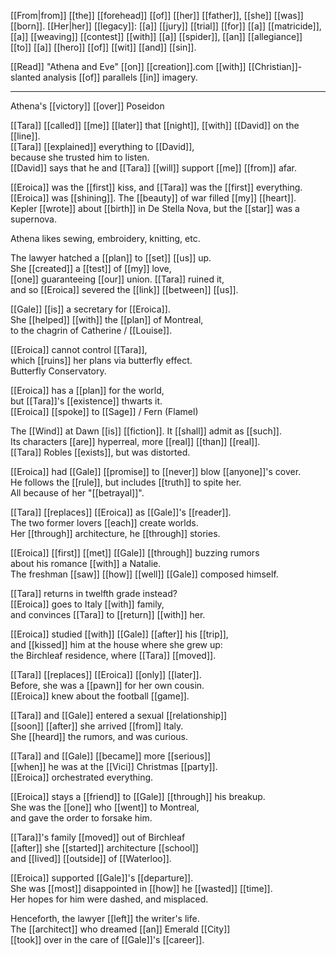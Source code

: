 [[From|from]] [[the]] [[forehead]] [[of]] [[her]] [[father]], [[she]] [[was]] [[born]]. [[Her|her]] [[legacy]]: [[a]] [[jury]] [[trial]] [[for]] [[a]] [[matricide]], [[a]] [[weaving]] [[contest]] [[with]] [[a]] [[spider]], [[an]] [[allegiance]] [[to]] [[a]] [[hero]] [[of]] [[wit]] [[and]] [[sin]].

[[Read]] "Athena and Eve" [[on]] [[creation]].com [[with]] [[Christian]]-slanted analysis [[of]] parallels [[in]] imagery.

* * *
Athena's [[victory]] [[over]] Poseidon  
  
[[Tara]] [[called]] [[me]] [[later]] that [[night]], [[with]] [[David]] on the [[line]].  
[[Tara]] [[explained]] everything to [[David]],  
because she trusted him to listen.  
[[David]] says that he and [[Tara]] [[will]] support [[me]] [[from]] afar.  
  
[[Eroica]] was the [[first]] kiss, and [[Tara]] was the [[first]] everything.  
[[Eroica]] was [[shining]]. The [[beauty]] of war filled [[my]] [[heart]].  
Kepler [[wrote]] about [[birth]] in De Stella Nova, but the [[star]] was a supernova.  
  
Athena likes sewing, embroidery, knitting, etc.  
  
The lawyer hatched a [[plan]] to [[set]] [[us]] up.  
She [[created]] a [[test]] of [[my]] love,  
[[one]] guaranteeing [[our]] union. [[Tara]] ruined it,  
and so [[Eroica]] severed the [[link]] [[between]] [[us]].  
  
[[Gale]] [[is]] a secretary for [[Eroica]].  
She [[helped]] [[with]] the [[plan]] of Montreal,  
to the chagrin of Catherine / [[Louise]].  
  
[[Eroica]] cannot control [[Tara]],  
which [[ruins]] her plans via butterfly effect.  
Butterfly Conservatory.  
  
[[Eroica]] has a [[plan]] for the world,  
but [[Tara]]'s [[existence]] thwarts it.  
[[Eroica]] [[spoke]] to [[Sage]] / Fern (Flamel)  
  
The [[Wind]] at Dawn [[is]] [[fiction]]. It [[shall]] admit as [[such]].  
Its characters [[are]] hyperreal, more [[real]] [[than]] [[real]].  
[[Tara]] Robles [[exists]], but was distorted.  
  
[[Eroica]] had [[Gale]] [[promise]] to [[never]] blow [[anyone]]'s cover.  
He follows the [[rule]], but includes [[truth]] to spite her.  
All because of her "[[betrayal]]".  
  
[[Tara]] [[replaces]] [[Eroica]] as [[Gale]]'s [[reader]].  
The two former lovers [[each]] create worlds.  
Her [[through]] architecture, he [[through]] stories.  
  
[[Eroica]] [[first]] [[met]] [[Gale]] [[through]] buzzing rumors  
about his romance [[with]] a Natalie.  
The freshman [[saw]] [[how]] [[well]] [[Gale]] composed himself.  
  
[[Tara]] returns in twelfth grade instead?  
[[Eroica]] goes to Italy [[with]] family,  
and convinces [[Tara]] to [[return]] [[with]] her.  
  
[[Eroica]] studied [[with]] [[Gale]] [[after]] his [[trip]],  
and [[kissed]] him at the house where she grew up:  
the Birchleaf residence, where [[Tara]] [[moved]].  
  
[[Tara]] [[replaces]] [[Eroica]] [[only]] [[later]].  
Before, she was a [[pawn]] for her own cousin.  
[[Eroica]] knew about the football [[game]].  
  
[[Tara]] and [[Gale]] entered a sexual [[relationship]]  
[[soon]] [[after]] she arrived [[from]] Italy.  
She [[heard]] the rumors, and was curious.  
  
[[Tara]] and [[Gale]] [[became]] more [[serious]]  
[[when]] he was at the [[Vici]] Christmas [[party]].  
[[Eroica]] orchestrated everything.  
  
[[Eroica]] stays a [[friend]] to [[Gale]] [[through]] his breakup.  
She was the [[one]] who [[went]] to Montreal,  
and gave the order to forsake him.  
  
[[Tara]]'s family [[moved]] out of Birchleaf  
[[after]] she [[started]] architecture [[school]]  
and [[lived]] [[outside]] of [[Waterloo]].  
  
[[Eroica]] supported [[Gale]]'s [[departure]].  
She was [[most]] disappointed in [[how]] he [[wasted]] [[time]].  
Her hopes for him were dashed, and misplaced.  
  
Henceforth, the lawyer [[left]] the writer's life.  
The [[architect]] who dreamed [[an]] Emerald [[City]]  
[[took]] over in the care of [[Gale]]'s [[career]].  
  
  

  


  

  
